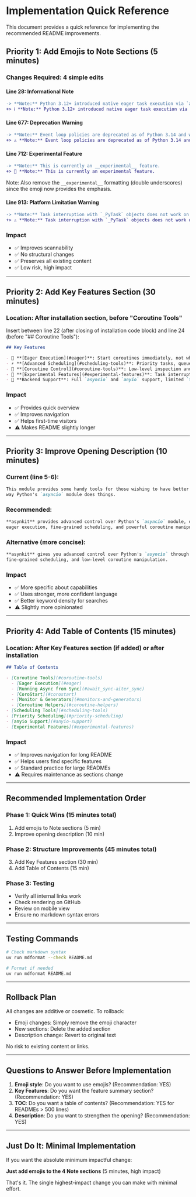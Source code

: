 # Implementation Quick Reference

This document provides a quick reference for implementing the recommended README improvements.

## Priority 1: Add Emojis to Note Sections (5 minutes)

### Changes Required: 4 simple edits

#### Line 28: Informational Note
```diff
-> **Note:** Python 3.12+ introduced native eager task execution via `asyncio.eager_task_factory`. See [docs/eager_tasks.md](docs/eager_tasks.md) for a detailed comparison of Python's built-in eager tasks and asynkit's `eager()` feature.
+> ℹ️ **Note:** Python 3.12+ introduced native eager task execution via `asyncio.eager_task_factory`. See [docs/eager_tasks.md](docs/eager_tasks.md) for a detailed comparison of Python's built-in eager tasks and asynkit's `eager()` feature.
```

#### Line 677: Deprecation Warning
```diff
-> **Note:** Event loop policies are deprecated as of Python 3.14 and will be removed in Python 3.16.
+> ⚠️ **Note:** Event loop policies are deprecated as of Python 3.14 and will be removed in Python 3.16.
```

#### Line 712: Experimental Feature
```diff
-> **Note:** This is currently an __experimental__ feature.
+> 🧪 **Note:** This is currently an experimental feature.
```

Note: Also remove the `__experimental__` formatting (double underscores) since the emoji now provides the emphasis.

#### Line 913: Platform Limitation Warning
```diff
-> **Note:** Task interruption with `_PyTask` objects does not work on Python 3.14.0 due to a bug
+> ⚠️ **Note:** Task interruption with `_PyTask` objects does not work on Python 3.14.0 due to a bug
```

### Impact
- ✅ Improves scannability
- ✅ No structural changes
- ✅ Preserves all existing content
- ✅ Low risk, high impact

---

## Priority 2: Add Key Features Section (30 minutes)

### Location: After installation section, before "Coroutine Tools"

Insert between line 22 (after closing of installation code block) and line 24 (before "## Coroutine Tools"):

```markdown
## Key Features

- 🚀 **[Eager Execution](#eager)**: Start coroutines immediately, not when awaited
- ⚡ **[Advanced Scheduling](#scheduling-tools)**: Priority tasks, queue control, task switching  
- 🔧 **[Coroutine Control](#coroutine-tools)**: Low-level inspection and manipulation
- 🔬 **[Experimental Features](#experimental-features)**: Task interruption, custom timeouts
- 🔌 **Backend Support**: Full `asyncio` and `anyio` support, limited `trio` support

```

### Impact
- ✅ Provides quick overview
- ✅ Improves navigation
- ✅ Helps first-time visitors
- ⚠️ Makes README slightly longer

---

## Priority 3: Improve Opening Description (10 minutes)

### Current (line 5-6):
```markdown
This module provides some handy tools for those wishing to have better control over the
way Python's `asyncio` module does things.
```

### Recommended:
```markdown
**asynkit** provides advanced control over Python's `asyncio` module, offering tools for 
eager execution, fine-grained scheduling, and powerful coroutine manipulation.
```

### Alternative (more concise):
```markdown
**asynkit** gives you advanced control over Python's `asyncio` through eager execution, 
fine-grained scheduling, and low-level coroutine manipulation.
```

### Impact
- ✅ More specific about capabilities
- ✅ Uses stronger, more confident language
- ✅ Better keyword density for searches
- ⚠️ Slightly more opinionated

---

## Priority 4: Add Table of Contents (15 minutes)

### Location: After Key Features section (if added) or after installation

```markdown
## Table of Contents

- [Coroutine Tools](#coroutine-tools)
  - [Eager Execution](#eager)
  - [Running Async from Sync](#await_sync-aiter_sync)
  - [CoroStart](#corostart)
  - [Monitor & Generators](#monitors-and-generators)
  - [Coroutine Helpers](#coroutine-helpers)
- [Scheduling Tools](#scheduling-tools)
- [Priority Scheduling](#priority-scheduling)
- [anyio Support](#anyio-support)
- [Experimental Features](#experimental-features)
```

### Impact
- ✅ Improves navigation for long README
- ✅ Helps users find specific features
- ✅ Standard practice for large READMEs
- ⚠️ Requires maintenance as sections change

---

## Recommended Implementation Order

### Phase 1: Quick Wins (15 minutes total)
1. Add emojis to Note sections (5 min)
2. Improve opening description (10 min)

### Phase 2: Structure Improvements (45 minutes total)  
3. Add Key Features section (30 min)
4. Add Table of Contents (15 min)

### Phase 3: Testing
- Verify all internal links work
- Check rendering on GitHub
- Review on mobile view
- Ensure no markdown syntax errors

---

## Testing Commands

```bash
# Check markdown syntax
uv run mdformat --check README.md

# Format if needed
uv run mdformat README.md
```

---

## Rollback Plan

All changes are additive or cosmetic. To rollback:
- Emoji changes: Simply remove the emoji character
- New sections: Delete the added section
- Description change: Revert to original text

No risk to existing content or links.

---

## Questions to Answer Before Implementation

1. **Emoji style**: Do you want to use emojis? (Recommendation: YES)
2. **Key Features**: Do you want the feature summary section? (Recommendation: YES)  
3. **TOC**: Do you want a table of contents? (Recommendation: YES for READMEs > 500 lines)
4. **Description**: Do you want to strengthen the opening? (Recommendation: YES)

---

## Just Do It: Minimal Implementation

If you want the absolute minimum impactful change:

**Just add emojis to the 4 Note sections** (5 minutes, high impact)

That's it. The single highest-impact change you can make with minimal effort.
